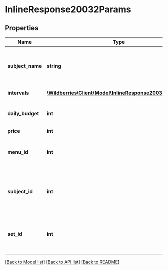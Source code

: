 # InlineResponse20032Params

## Properties
Name | Type | Description | Notes
------------ | ------------- | ------------- | -------------
**subject_name** | **string** | Название предметной группы, для которой создана РК (для РК в поиске) | [optional] 
**intervals** | [**\Wildberries\Client\Model\InlineResponse20032Intervals[]**](InlineResponse20032Intervals.md) | Интервалы часов показа РК | [optional] 
**daily_budget** | **int** | Дневной бюджет, если не установлен, то 0 | [optional] 
**price** | **int** | Текущая ставка | [optional] 
**menu_id** | **int** | Идентификатор меню, где размещается РК (для РК в каталоге) | [optional] 
**subject_id** | **int** | Идентификатор предметной группы, для которой создана РК (для РК в поиске и рекомендациях) | [optional] 
**set_id** | **int** | Идентификатор сочетания предмета и пола (для РК в карточке товара) | [optional] 

[[Back to Model list]](../../README.md#documentation-for-models) [[Back to API list]](../../README.md#documentation-for-api-endpoints) [[Back to README]](../../README.md)

